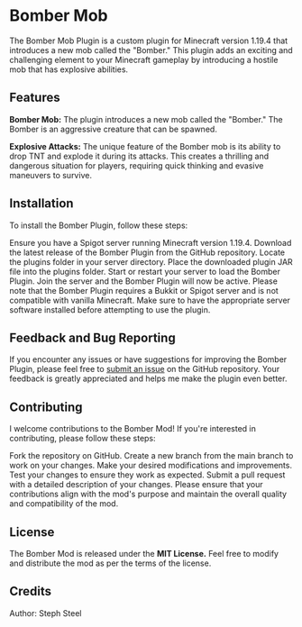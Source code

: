 # Bomber Mob

The Bomber Mob Plugin is a custom plugin for Minecraft version 1.19.4 that introduces a new mob called the "Bomber." This plugin adds an exciting and challenging element to your Minecraft gameplay by introducing a hostile mob that has explosive abilities.


## Features
**Bomber Mob:** The plugin introduces a new mob called the "Bomber." The Bomber is an aggressive creature that can be spawned.

**Explosive Attacks:** The unique feature of the Bomber mob is its ability to drop TNT and explode it during its attacks. This creates a thrilling and dangerous situation for players, requiring quick thinking and evasive maneuvers to survive.

## Installation
To install the Bomber Plugin, follow these steps:

Ensure you have a Spigot server running Minecraft version 1.19.4.
Download the latest release of the Bomber Plugin from the GitHub repository.
Locate the plugins folder in your server directory.
Place the downloaded plugin JAR file into the plugins folder.
Start or restart your server to load the Bomber Plugin.
Join the server and the Bomber Plugin will now be active.
Please note that the Bomber Plugin requires a Bukkit or Spigot server and is not compatible with vanilla Minecraft. Make sure to have the appropriate server software installed before attempting to use the plugin.


## Feedback and Bug Reporting
If you encounter any issues or have suggestions for improving the Bomber Plugin, please feel free to [submit an issue](https://github.com/stephsteel/bombermob/issues) on the GitHub repository. Your feedback is greatly appreciated and helps me make the plugin even better.


## Contributing
I welcome contributions to the Bomber Mod! If you're interested in contributing, please follow these steps:

Fork the repository on GitHub.
Create a new branch from the main branch to work on your changes.
Make your desired modifications and improvements.
Test your changes to ensure they work as expected.
Submit a pull request with a detailed description of your changes.
Please ensure that your contributions align with the mod's purpose and maintain the overall quality and compatibility of the mod.


## License
The Bomber Mod is released under the **MIT License.** Feel free to modify and distribute the mod as per the terms of the license.


## Credits
Author: Steph Steel

